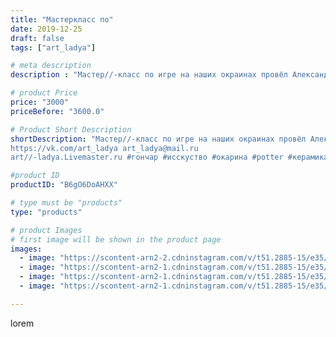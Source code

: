 ```yaml
---
title: "Мастеркласс по"
date: 2019-12-25
draft: false
tags: ["art_ladya"]

# meta description
description : "Мастер//-класс по игре на наших окраинах провёл Александр Яковлев гр\"Новые Ворота\". Нижний Новгород \"Арт Ладья\" Гончарная мастерская в Нижнем Новгороде. Изг"

# product Price
price: "3000"
priceBefore: "3600.0"

# Product Short Description
shortDescription: "Мастер//-класс по игре на наших окраинах провёл Александр Яковлев гр\"Новые Ворота\". Нижний Новгород \"Арт Ладья\" Гончарная мастерская в Нижнем Новгороде. Изготовление керамики и мастер//-классы по обучению. 
https://vk.com/art_ladya art_ladya@mail.ru 
art//-ladya.Livemaster.ru #гончар #исскуство #окарина #potter #керамикадляинтерьера #керамикаручнаяработа #гончарнаямастерская #керамиканазаказ #handmade #гончарноедело #керамика #гончарнаяпосуда #новыеворота #эксклюзивнаякерамика #dishes #мастеркласс #ceramicar #nntoday #claygoods #александряковлев #earthenware #ceramic #design #fire #нижнийновгород #ceramicart #гончарныйкруг #clay #авторскаякерамика"

#product ID
productID: "B6gO6DoAHXX"

# type must be "products"
type: "products"

# product Images
# first image will be shown in the product page
images:
  - image: "https://scontent-arn2-2.cdninstagram.com/v/t51.2885-15/e35/76807765_160084488601956_639771396133354612_n.jpg?se=8&tp=1&_nc_ht=scontent-arn2-2.cdninstagram.com&_nc_cat=100&_nc_ohc=YbcS69MYL8cAX92UpX1&ccb=7-4&oh=8816f399676593bbfa4e5885cf769541&oe=60837BFF&_nc_sid=83d603&ig_cache_key=MjIwNjgyOTM3Njg5MTQxNzI1MQ%3D%3D.2-ccb7-4"
  - image: "https://scontent-arn2-1.cdninstagram.com/v/t51.2885-15/e35/78852968_122548475566691_6329867526951412581_n.jpg?se=8&tp=1&_nc_ht=scontent-arn2-1.cdninstagram.com&_nc_cat=111&_nc_ohc=7tGEorZ5yRUAX9m4ACC&ccb=7-4&oh=21258898b7b815efbbc7f9f1fcaf4f64&oe=60848E3F&_nc_sid=83d603&ig_cache_key=MjIwNjgyOTM3Njg3NDY0MDAwMw%3D%3D.2-ccb7-4"
  - image: "https://scontent-arn2-1.cdninstagram.com/v/t51.2885-15/e35/81144822_112328443413095_2176876663891332949_n.jpg?se=8&tp=1&_nc_ht=scontent-arn2-1.cdninstagram.com&_nc_cat=111&_nc_ohc=oyfJGbUd0LEAX_nBZqI&ccb=7-4&oh=4bfa0554ac41bcc53aa825605ec8505a&oe=6083690D&_nc_sid=83d603&ig_cache_key=MjIwNjgyOTM3NjkxNjUwMzk1OA%3D%3D.2-ccb7-4"
  - image: "https://scontent-arn2-1.cdninstagram.com/v/t51.2885-15/e35/75534235_588244041743834_324672709255918206_n.jpg?se=8&tp=1&_nc_ht=scontent-arn2-1.cdninstagram.com&_nc_cat=102&_nc_ohc=4rXeC_rY2sUAX_jh473&ccb=7-4&oh=8171cefdba7e22effd38d97da5aac07b&oe=608571D5&_nc_sid=83d603&ig_cache_key=MjIwNjgyOTM3Njg5MTMwNDEyMQ%3D%3D.2-ccb7-4"

---
```

lorem
